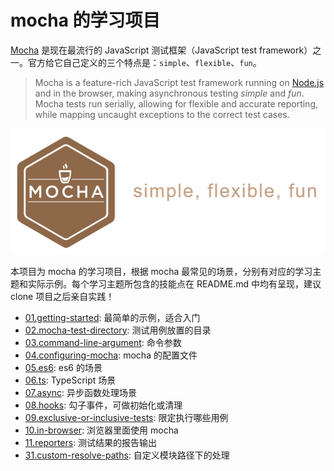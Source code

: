 # mocha 的学习项目

[Mocha](http://mochajs.org) 是现在最流行的 JavaScript 测试框架（JavaScript test framework）之一。官方给它自己定义的三个特点是：`simple`、`flexible`、`fun`。

> Mocha is a feature-rich JavaScript test framework running on [Node.js](http://nodejs.org/) and in the browser, making asynchronous testing _simple_ and _fun_. Mocha tests run serially, allowing for flexible and accurate reporting, while mapping uncaught exceptions to the correct test cases. 

![](../.asset/img/mocha-solo.png)

本项目为 mocha 的学习项目，根据 mocha 最常见的场景，分别有对应的学习主题和实际示例。每个学习主题所包含的技能点在 README.md 中均有呈现，建议 clone 项目之后亲自实践！

- [01.getting-started](./01.getting-started): 最简单的示例，适合入门
- [02.mocha-test-directory](./02.mocha-test-directory): 测试用例放置的目录
- [03.command-line-argument](./03.command-line-argument): 命令参数
- [04.configuring-mocha](./04.configuring-mocha): mocha 的配置文件
- [05.es6](./05.es6): es6 的场景
- [06.ts](./06.ts): TypeScript 场景
- [07.async](./07.async): 异步函数处理场景
- [08.hooks](./08.hooks): 勾子事件，可做初始化或清理
- [09.exclusive-or-inclusive-tests](./09.exclusive-or-inclusive-tests): 限定执行哪些用例
- [10.in-browser](./10.in-browser): 浏览器里面使用 mocha
- [11.reporters](./11.reporters): 测试结果的报告输出
- [31.custom-resolve-paths](./31.custom-resolve-paths): 自定义模块路径下的处理




